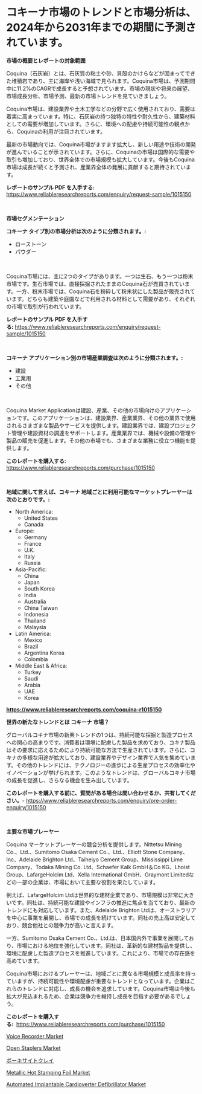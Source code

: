 <p><h1>コキーナ市場のトレンドと市場分析は、2024年から2031年までの期間に予測されています。</h1></p><p><strong>市場の概要とレポートの対象範囲</strong></p>
<p><p>Coquina（石灰岩）とは、石灰質の粘土や砂、貝殻のかけらなどが固まってできた堆積岩であり、主に海岸や浅い海域で見られます。Coquina市場は、予測期間中に11.2%のCAGRで成長すると予想されています。市場の現状や将来の展望、市場成長分析、市場予測、最新の市場トレンドを見ていきましょう。</p><p>Coquina市場は、建設業界や土木工学などの分野で広く使用されており、需要は着実に高まっています。特に、石灰岩の持つ独特の特性や耐久性から、建築材料としての需要が増加しています。さらに、環境への配慮や持続可能性の観点から、Coquinaの利用が注目されています。</p><p>最新の市場動向では、Coquina市場がますます拡大し、新しい用途や技術の開発が進んでいることが示されています。さらに、Coquinaの市場は国際的な需要や取引も増加しており、世界全体での市場規模も拡大しています。今後もCoquina市場は成長が続くと予測され、産業界全体の発展に貢献すると期待されています。</p></p>
<p><strong>レポートのサンプル PDF を入手する:</strong> <a href="https://www.reliableresearchreports.com/enquiry/request-sample/1015150">https://www.reliableresearchreports.com/enquiry/request-sample/1015150</a></p>
<p>&nbsp;</p>
<p><strong>市場セグメンテーション</strong></p>
<p><strong>コキーナ タイプ別の市場分析は次のように分類されます。:</strong></p>
<p><ul><li>ローストーン</li><li>パウダー</li></ul></p>
<p>&nbsp;</p>
<p><p>Coquina市場には、主に2つのタイプがあります。一つは生石、もう一つは粉末市場です。生石市場では、直接採掘されたままのCoquina石が売買されています。一方、粉末市場では、Coquina石を粉砕して粉末状にした製品が販売されています。どちらも建築や庭園などで利用される材料として需要があり、それぞれの市場で取引が行われています。</p></p>
<p><strong>レポートのサンプル PDF を入手する:</strong>&nbsp;<a href="https://www.reliableresearchreports.com/enquiry/request-sample/1015150">https://www.reliableresearchreports.com/enquiry/request-sample/1015150</a></p>
<p>&nbsp;</p>
<p><strong> コキーナ アプリケーション別の市場産業調査は次のように分類されます。:</strong></p>
<p><ul><li>建設</li><li>工業用</li><li>その他</li></ul></p>
<p>&nbsp;</p>
<p><p>Coquina Market Applicationは建設、産業、その他の市場向けのアプリケーションです。このアプリケーションは、建設業界、産業業界、その他の業界で使用されるさまざまな製品やサービスを提供します。建設業界では、建設プロジェクト管理や建設資材の調達をサポートします。産業業界では、機械や設備の管理や製品の販売を促進します。その他の市場でも、さまざまな業務に役立つ機能を提供します。</p></p>
<p><strong>このレポートを購入する:</strong>&nbsp; <a href="https://www.reliableresearchreports.com/purchase/1015150">https://www.reliableresearchreports.com/purchase/1015150</a></p>
<p>&nbsp;</p>
<p><strong>地域に関して言えば、コキーナ 地域ごとに利用可能なマーケットプレーヤーは次のとおりです。:</strong></p>
<p><ul>
    <li>
        North America:
        <ul>
            <li>United States</li>
            <li>Canada</li>
        </ul>
    </li>
    <li>
        Europe:
        <ul>
            <li>Germany</li>
            <li>France</li>
            <li>U.K.</li>
            <li>Italy</li>
            <li>Russia</li>
        </ul>
    </li>
    <li>
        Asia-Pacific:
        <ul>
            <li>China</li>
            <li>Japan</li>
            <li>South Korea</li>
            <li>India</li>
            <li>Australia</li>
            <li>China Taiwan</li>
            <li>Indonesia</li>
            <li>Thailand</li>
            <li>Malaysia</li>
        </ul>
    </li>
    <li>
        Latin America:
        <ul>
            <li>Mexico</li>
            <li>Brazil</li>
            <li>Argentina Korea</li>
            <li>Colombia</li>
        </ul>
    </li>
    <li>
        Middle East & Africa:
        <ul>
            <li>Turkey</li>
            <li>Saudi</li>
            <li>Arabia</li>
            <li>UAE</li>
            <li>Korea</li>
        </ul>
    </li>
    </ul></p>
<p><strong><a href="https://www.reliableresearchreports.com/coquina-r1015150">https://www.reliableresearchreports.com/coquina-r1015150</a></strong>&nbsp;</p>
<p><strong>世界の新たなトレンドとは コキーナ 市場？</strong></p>
<p><p>グローバルコキナ市場の新興トレンドの1つは、持続可能な採掘と製造プロセスへの関心の高まりです。消費者は環境に配慮した製品を求めており、コキナ製品はその要求に応えるためにより持続可能な方法で生産されています。さらに、コキナの多様な用途が拡大しており、建設業界やデザイン業界で人気を集めています。その他のトレンドには、テクノロジーの進歩による生産プロセスの効率化やイノベーションが挙げられます。このようなトレンドは、グローバルコキナ市場の成長を促進し、さらなる機会を生み出しています。</p></p>
<p><strong>このレポートを購入する前に、質問がある場合は問い合わせるか、共有してください。</strong>- <a href="https://www.reliableresearchreports.com/enquiry/pre-order-enquiry/1015150">https://www.reliableresearchreports.com/enquiry/pre-order-enquiry/1015150</a></p>
<p>&nbsp;</p>
<p><strong>主要な市場プレーヤー</strong></p>
<p><p>Coquina マーケットプレーヤーの競合分析を提供します。Nittetsu Mining Co.、Ltd.、Sumitomo Osaka Cement Co.、Ltd.、Elliott Stone Company、Inc、Adelaide Brighton Ltd、Taiheiyo Cement Group、Mississippi Lime Company、Todaka Mining Co. Ltd、Schaefer Kalk GmbH＆Co KG、Lhoist Group、LafargeHolcim Ltd、Xella International GmbH、Graymont Limitedなどの一部の企業は、市場において主要な役割を果たしています。</p><p>例えば、LafargeHolcim Ltdは世界的な建材企業であり、市場規模は非常に大きいです。同社は、持続可能な建設やインフラの推進に焦点を当てており、最新のトレンドにも対応しています。また、Adelaide Brighton Ltdは、オーストラリアを中心に事業を展開し、市場での成長を続けています。同社の売上高は安定しており、競合他社との競争力が高いと言えます。</p><p>一方、Sumitomo Osaka Cement Co.、Ltd.は、日本国内外で事業を展開しており、市場における地位を強化しています。同社は、革新的な建材製品を提供し、環境に配慮した製造プロセスを推進しています。これにより、市場での存在感を高めています。</p><p>Coquina市場におけるプレーヤーは、地域ごとに異なる市場規模と成長率を持っていますが、持続可能性や環境配慮が重要なトレンドとなっています。企業はこれらのトレンドに対応し、成長の機会を追求しています。Coquina市場は今後も拡大が見込まれるため、企業は競争力を維持し成長を目指す必要があるでしょう。</p></p>
<p><strong>このレポートを購入する:</strong>&nbsp;&nbsp;<a href="https://www.reliableresearchreports.com/purchase/1015150">https://www.reliableresearchreports.com/purchase/1015150</a></p>
<p><p><a href="https://shimmer-gardenia-37a.notion.site/Analyzing-Voice-Recorder-Market-Global-Industry-Perspective-and-Forecast-2024-to-2031-fae56e7e66f84d36996379ea3172b5f8">Voice Recorder Market</a></p><p><a href="https://github.com/vimar16th/Market-Research-Report-List-4/blob/main/open-staplers-market.md">Open Staplers Market</a></p><p><a href="https://github.com/schmahlson/Market-Research-Report-List-1/blob/main/508367623706.md">ボーキサイトクレイ</a></p><p><a href="https://issuu.com/reportprime-2/docs/metallic-hot-stamping-foil-market-size-2030.pptx">Metallic Hot Stamping Foil Market</a></p><p><a href="https://github.com/luckyshygirl/Market-Research-Report-List-4/blob/main/automated-implantable-cardioverter-defibrillator-market.md">Automated Implantable Cardioverter Defibrillator Market</a></p></p>